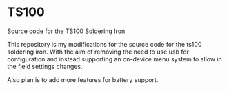 # TS100
Source code for the TS100 Soldering Iron

This repository is my modifications for the source code for the ts100 soldering iron. 
With the aim of removing the need to use usb for configuration and instead supporting an on-device menu system to allow in the field settings changes.

Also plan is to add more features for battery support.
